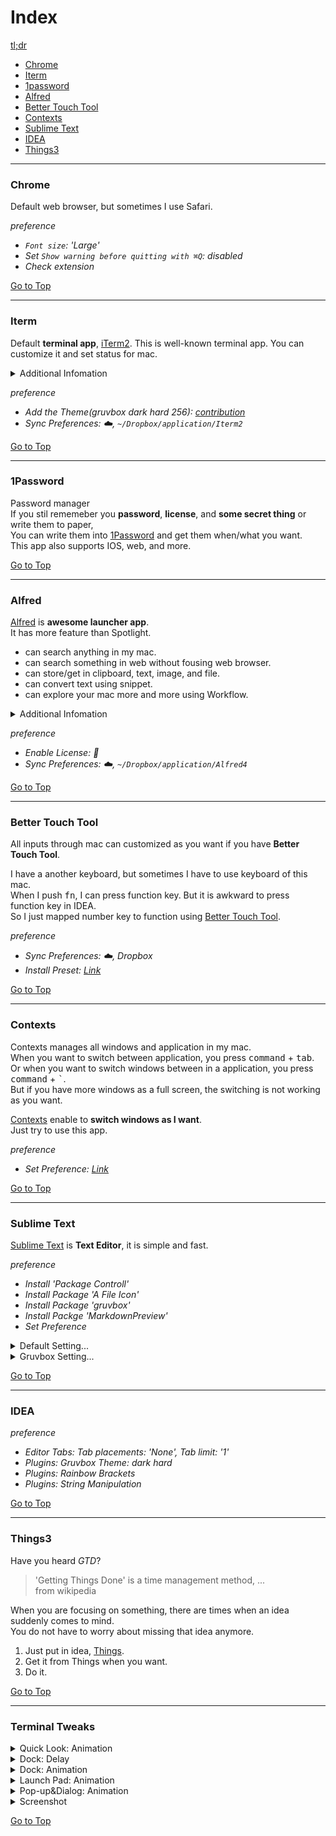 # Index
[tl;dr](./tl-dr/README.md)
- [Chrome](#chrome)
- [Iterm](#iterm)
- [1password](#1password)
- [Alfred](#alfred)
- [Better Touch Tool](#better-touch-tool)
- [Contexts](#contexts)
- [Sublime Text](#sublime-text)
- [IDEA](#idea)
- [Things3](#things3)

---
### Chrome
Default web browser, but sometimes I use Safari.

*preference*
- *`Font size`: 'Large'*
- *Set `Show warning before quitting with ⌘Q`: disabled*
- *Check extension*
  
[Go to Top](#index)  

---

### Iterm
Default **terminal app**, [iTerm2](https://iterm2.com/downloads.html).
This is well-known terminal app. You can customize it and set status for mac.  

<details>
  <summary>Additional Infomation</summary>
  
  ![appearence](./iterm.gif)
  
</details>

*preference*  
- *Add the Theme(gruvbox dark hard 256): [contribution](https://github.com/martinlindhe/base16-iterm2/tree/master/itermcolors)*
- *Sync Preferences: ☁️, `~/Dropbox/application/Iterm2`* 
  
[Go to Top](#index)  

---

### 1Password
Password manager  
If you stil rememeber you **password**, **license**, and **some secret thing** or write them to paper,  
You can write them into [1Password](https://1password.com/) and get them when/what you want.  
This app also supports IOS, web, and more.
  
[Go to Top](#index)  

---

### Alfred
[Alfred](https://www.alfredapp.com/) is **awesome launcher app**.  
It has more feature than Spotlight.  
* can search anything in my mac.
* can search something in web without fousing web browser.
* can store/get in clipboard, text, image, and file.
* can convert text using snippet.
* can explore your mac more and more using Workflow.

<details>
  <summary>Additional Infomation</summary>

##### Custom Terminal
- [Iterm](https://github.com/vitorgalvao/custom-alfred-iterm-scripts)

##### Theme
I revised color and font for [appearence](./Gruvbox-Dark.alfredappearance) based on **gruvbox**.  
!! You must should install **'Hack Nerd Mono'** if you use this appearence.  
![appearence](./alfred_appearence.gif)

##### Workflows
Alfred say ...
> With Alfred's Powerpack and workflows, ... and boost your productivity.

However, there are so many workflows and some of them will be not updated.  
Workflows is good to me but sometimes it is hard to find nice workflows.  

I searched in goolge and github, and I make a note to keep workflows.  
If you want to see [more](https://github.com/spearkkk/alfred-workflow)...

</details>

*preference*
- *Enable License: 🔐* 
- *Sync Preferences: ☁️, `~/Dropbox/application/Alfred4`*
  
[Go to Top](#index)  

---

### Better Touch Tool
All inputs through mac can customized as you want if you have **Better Touch Tool**.  

I have a another keyboard, but sometimes I have to use keyboard of this mac.  
When I push <kbd>fn</kbd>, I can press function key. But it is awkward to press function key in IDEA.  
So I just mapped number key to function using [Better Touch Tool](https://folivora.ai/).

*preference*
- *Sync Preferences: ☁️, Dropbox*
- *Install Preset: [Link](https://goldenchaos.net/goldenchaos-btt.html)*
  
[Go to Top](#index)  

---

### Contexts
Contexts manages all windows and application in my mac.  
When you want to switch between application, you press <kbd>command</kbd> + <kbd>tab</kbd>.  
Or when you want to switch windows between in a application, you press <kbd>command</kbd> + <kbd>\`</kbd>.  
But if you have more windows as a full screen, the switching is not working as you want. 

[Contexts](https://contexts.co/) enable to **switch windows as I want**.  
Just try to use this app.

*preference*
- *Set Preference: [Link](./preference/context/READMD.md)*
  
[Go to Top](#index)  

---

### Sublime Text
[Sublime Text](https://www.sublimetext.com/) is **Text Editor**, it is simple and fast.  

*preference*  
- *Install 'Package Controll'*
- *Install Package 'A File Icon'*
- *Install Package 'gruvbox'*
- *Install Packge 'MarkdownPreview'*
- *Set Preference*  
<details>
  <summary>Default Setting...</summary>
  
```json
{
    /// default setting
    "font_face": "Hack Nerd Font Mono",
    "font_size": 15,
    "translate_tabs_to_spaces": true,
    "margin": 2,
    "mini_diff": "auto",
    "trim_automatic_white_space": false,
}
```
</details>

<details>
  <summary>Gruvbox Setting...</summary> 

```json
{
    /// gruvbox theme seting
    "theme": "gruvbox.sublime-theme",
    "color_scheme": "Packages/gruvbox/gruvbox (Dark) (Soft).sublime-color-scheme",
    "gruvbox_accent_blue": true,
    "gruvbox_autocomplete_cramped": true,
    "gruvbox_sideline_autocomplete_row_thickest": true,
    "gruvbox_sidebar_compact": true,
    "gruvbox_sidebar_indent_s": true,
    "gruvbox_sidebar_font_size_14": true,
    "gruvbox_sidebar_heading_bold": true,
    "gruvbox_sidebar_label_bold": true,
    "gruvbox_command_palette_compact": true,
    "gruvbox_statusbar_xl": true,
    "gruvbox_statusbar_button_xs": true,
    "gruvbox_statusbar_font_size_15": true,
    "gruvbox_tabs_xxs": true,
    "gruvbox_tabs_font_size_15": true,
    "gruvbox_underline_active_tab_thicker": true,
    "gruvbox_panel_xxs": true,
    "gruvbox_scrollbar_width_xl": true,
    "gruvbox_buttons_font_size_16": true,
    "gruvbox_disable_borders": true,
    "gruvbox_folder_icons_large": true,
    "gruvbox_iconset_thick": true,
    "gruvbox_disable_panels_button": true,
    "gruvbox_highlight_active_buttons": true,
    "gruvbox_highlight_active_tree_row": true,
    "gruvbox_less_contrast": true, 
    "gruvbox_tabs_autowidth": true,  
    "gruvbox_tabs_bold": true,
}
```
</details>

[Go to Top](#index)  

---

### IDEA

*preference*
- *Editor Tabs: Tab placements: 'None', Tab limit: '1'*
- *Plugins: Gruvbox Theme: dark hard*
- *Plugins: Rainbow Brackets*
- *Plugins: String Manipulation*
  
[Go to Top](#index)  

---

### Things3
Have you heard *GTD*? 
> 'Getting Things Done' is a time management method, ...  
>  from wikipedia

When you are focusing on something, there are times when an idea suddenly comes to mind.  
You do not have to worry about missing that idea anymore.

1. Just put in idea, [Things](https://culturedcode.com/things/).
2. Get it from Things when you want.
3. Do it.

[Go to Top](#index)  

---

### Terminal Tweaks

<details>
  <summary>Quick Look: Animation</summary>

*Apply*  
```sh
defaults write -g QLPanelAnimationDuration -float 0; killall Finder
```
*Reset*  
```sh
defaults delete -g QLPanelAnimationDuration; killall Finder
```
</details>

<details>
  <summary>Dock: Delay</summary>

*Apply*  
```sh
defaults write com.apple.Dock autohide-delay -float 0; killall Dock
```
*Reset*  
```sh
defaults delete com.apple.dock autohide-delay; killall Dock
```
</details>

<details>
  <summary>Dock: Animation</summary>

*Apply*  
```sh
defaults write com.apple.dock autohide-time-modifier -float 0; killall Dock
```
*Reset*  
```sh
defaults delete com.apple.dock autohide-time-modifier; killall Dock
```
</details>

<details>
  <summary>Launch Pad: Animation</summary>

*Apply*  
```sh
defaults write com.apple.dock springboard-show-duration -int 0; killall Dock
```
```sh
defaults write com.apple.dock springboard-hide-duration -int 0; killall Dock
```
*Reset*  
```sh
defaults delete com.apple.dock springboard-show-duration; killall Dock
```
```sh
defaults delete com.apple.dock springboard-hide-duration; killall Dock
```
</details>

<details>
  <summary>Pop-up&Dialog: Animation</summary>

*Apply*  
```sh
defaults write -g NSWindowResizeTime -float 0.01
```
```sh
defaults write -g NSAutomaticWindowAnimationsEnabled -bool FALSE
```
*Reset*  
```sh
defaults delete -g NSWindowResizeTime
```
```sh
defaults delete -g NSAutomaticWindowAnimationsEnabled
```
</details>

<details>
  <summary>Screenshot</summary>

*File Format*  
Default: .png

```sh
defaults write com.apple.screencapture type PDF; killall SystemUIServer
```

*File Path*  
Default: \~/Desktop

```sh
defaults write com.apple.screencapture location /drag/location/here; killall SystemUIServer
``` 

</details>
  
[Go to Top](#index)  
